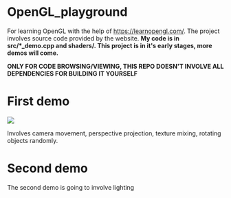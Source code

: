 # OpenGL_playground
For learning OpenGL with the help of https://learnopengl.com/. The project involves source code provided by the website. **My code is in src/*_demo.cpp and shaders/. This project is in it's early stages, more demos will come.**

**ONLY FOR CODE BROWSING/VIEWING, THIS REPO DOESN'T INVOLVE ALL DEPENDENCIES FOR BUILDING IT YOURSELF**

# First demo
![](https://github.com/Willecode/OpenGL_playground/blob/300d6c4c5e4c979e3984dc671672613facb80b16/movement_demo.gif)

Involves camera movement, perspective projection, texture mixing, rotating objects randomly.

# Second demo
The second demo is going to involve lighting
